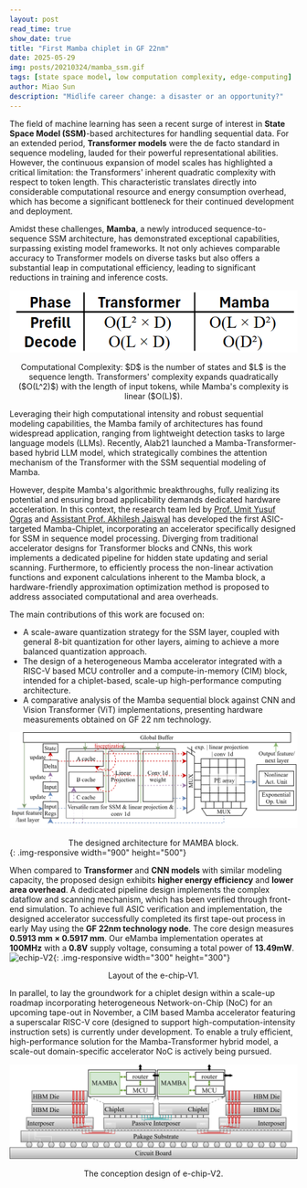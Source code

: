 ```yaml
---
layout: post
read_time: true
show_date: true
title: "First Mamba chiplet in GF 22nm"
date: 2025-05-29
img: posts/20210324/mamba_ssm.gif
tags: [state space model, low computation complexity, edge-computing]
author: Miao Sun
description: "Midlife career change: a disaster or an opportunity?"
---
```


The field of machine learning has seen a recent surge of interest in **State Space Model (SSM)**-based architectures for handling sequential data. For an extended period, **Transformer models** were the de facto standard in sequence modeling, lauded for their powerful representational abilities. However, the continuous expansion of model scales has highlighted a critical limitation: the Transformers' inherent quadratic complexity with respect to token length. This characteristic translates directly into considerable computational resource and energy consumption overhead, which has become a significant bottleneck for their continued development and deployment.

Amidst these challenges, **Mamba**, a newly introduced sequence-to-sequence SSM architecture, has demonstrated exceptional capabilities, surpassing existing model frameworks. It not only achieves comparable accuracy to Transformer models on diverse tasks but also offers a substantial leap in computational efficiency, leading to significant reductions in training and inference costs.

![complexity](.\assets\img\posts\20210324\complexity_table.png)
<center> Computational Complexity: $D$ is the number of states and $L$ is the sequence length. Transformers' complexity expands quadratically ($O(L^2)$) with the length of input tokens, while Mamba's complexity is linear ($O(L)$).</center>

Leveraging their high computational intensity and robust sequential modeling capabilities, the Mamba family of architectures has found widespread application, ranging from lightweight detection tasks to large language models (LLMs). Recently, Alab21 launched a Mamba-Transformer-based hybrid LLM model, which strategically combines the attention mechanism of the Transformer with the SSM sequential modeling of Mamba.

However, despite Mamba's algorithmic breakthroughs, fully realizing its potential and ensuring broad applicability demands dedicated hardware acceleration. In this context, the research team led by [Prof. Umit Yusuf Ogras](https://elab.ece.wisc.edu/staff/ogras-umit/) and [Assistant Prof. Akhilesh Jaiswal](https://directory.engr.wisc.edu/ece/Faculty/Jaiswal_Akhilesh/) has developed the first ASIC-targeted Mamba-Chiplet, incorporating an accelerator specifically designed for SSM in sequence model processing. Diverging from traditional accelerator designs for Transformer blocks and CNNs, this work implements a dedicated pipeline for hidden state updating and serial scanning. Furthermore, to efficiently process the non-linear activation functions and exponent calculations inherent to the Mamba block, a hardware-friendly approximation optimization method is proposed to address associated computational and area overheads.

The main contributions of this work are focused on:

- A scale-aware quantization strategy for the SSM layer, coupled with general 8-bit quantization for other layers, aiming to achieve a more balanced quantization approach.
- The design of a heterogeneous Mamba accelerator integrated with a RISC-V based MCU controller and a compute-in-memory (CIM) block, intended for a chiplet-based, scale-up high-performance computing architecture.
- A comparative analysis of the Mamba sequential block against CNN and Vision Transformer (ViT) implementations, presenting hardware measurements obtained on GF 22 nm technology.

![echip-V2](.\assets\img\posts\20210324\mamba_arch.svg)
<center>The designed architecture for MAMBA block.</center>{: .img-responsive width="900" height="500"}

When compared to **Transformer** and **CNN models** with similar modeling capacity, the proposed design exhibits **higher energy efficiency** and **lower area overhead**. A dedicated pipeline design implements the complex dataflow and scanning mechanism, which has been verified through front-end simulation. To achieve full ASIC verification and implementation, the designed accelerator successfully completed its first tape-out process in early May using the **GF 22nm technology node**. The core design measures **0.5913 mm × 0.5917 mm**. Our eMamba implementation operates at **100MHz** with a **0.8V** supply voltage, consuming a total power of **13.49mW**.
![echip-V2](.\assets\img\posts\20210324\layout.png){: .img-responsive width="300" height="300"}
<center>Layout of the e-chip-V1. </center>

In parallel, to lay the groundwork for a chiplet design within a scale-up roadmap incorporating heterogeneous Network-on-Chip (NoC) for an upcoming tape-out in November, a CIM based Mamba accelerator featuring a superscalar RISC-V core (designed to support high-computation-intensity instruction sets) is currently under development. To enable a truly efficient, high-performance solution for the Mamba-Transformer hybrid model, a scale-out domain-specific accelerator NoC is actively being pursued.

![echip-V2](.\assets\img\posts\20210324\echip_v2.svg)
<center>The conception design of e-chip-V2.</center>

